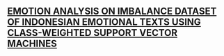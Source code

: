 ## [EMOTION ANALYSIS ON IMBALANCE DATASET OF INDONESIAN EMOTIONAL TEXTS USING CLASS-WEIGHTED SUPPORT VECTOR MACHINES](https://rajaulghufran-imbalance-multi-classification-home-g7awq8.streamlit.app)
